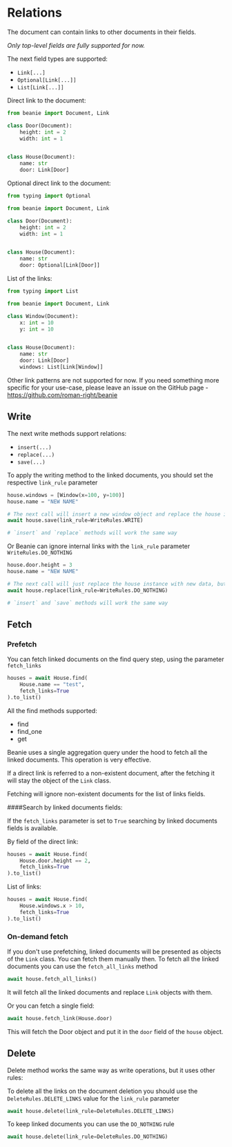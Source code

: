 # Relations

The document can contain links to other documents in their fields.

*Only top-level fields are fully supported for now.*

The next field types are supported:

- `Link[...]`
- `Optional[Link[...]]`
- `List[Link[...]]`

Direct link to the document:

```python
from beanie import Document, Link

class Door(Document):
    height: int = 2
    width: int = 1


class House(Document):
    name: str
    door: Link[Door]
```

Optional direct link to the document:

```python
from typing import Optional

from beanie import Document, Link

class Door(Document):
    height: int = 2
    width: int = 1


class House(Document):
    name: str
    door: Optional[Link[Door]]
```

List of the links:

```python
from typing import List

from beanie import Document, Link

class Window(Document):
    x: int = 10
    y: int = 10


class House(Document):
    name: str
    door: Link[Door]
    windows: List[Link[Window]]
```

Other link patterns are not supported for now. If you need something more specific for your use-case, please leave an issue on the GitHub page - <https://github.com/roman-right/beanie>

## Write

The next write methods support relations:

- `insert(...)`
- `replace(...)`
- `save(...)`

To apply the writing method to the linked documents, you should set the respective `link_rule` parameter

```python
house.windows = [Window(x=100, y=100)]
house.name = "NEW NAME"

# The next call will insert a new window object and replace the house instance with updated data
await house.save(link_rule=WriteRules.WRITE)

# `insert` and `replace` methods will work the same way
```

Or Beanie can ignore internal links with the `link_rule` parameter `WriteRules.DO_NOTHING`

```python
house.door.height = 3
house.name = "NEW NAME"

# The next call will just replace the house instance with new data, but the linked door object will not be synced
await house.replace(link_rule=WriteRules.DO_NOTHING)

# `insert` and `save` methods will work the same way
```

## Fetch

### Prefetch

You can fetch linked documents on the find query step, using the parameter `fetch_links`

```python
houses = await House.find(
    House.name == "test", 
    fetch_links=True
).to_list()
```

All the find methods supported:
- find
- find_one
- get

Beanie uses a single aggregation query under the hood to fetch all the linked documents. This operation is very effective.

If a direct link is referred to a non-existent document, after the fetching it will stay the object of the `Link` class.

Fetching will ignore non-existent documents for the list of links fields.

####Search by linked documents fields:

If the `fetch_links` parameter is set to `True` searching by linked documents fields is available.

By field of the direct link:
```python
houses = await House.find(
    House.door.height == 2,
    fetch_links=True
).to_list()
```

List of links:
```python
houses = await House.find(
    House.windows.x > 10,
    fetch_links=True
).to_list()
```

### On-demand fetch

If you don't use prefetching, linked documents will be presented as objects of the `Link` class. You can fetch them manually then.
To fetch all the linked documents you can use the `fetch_all_links` method

```python
await house.fetch_all_links()
```

It will fetch all the linked documents and replace `Link` objects with them.

Or you can fetch a single field:

```python
await house.fetch_link(House.door)
```

This will fetch the Door object and put it in the `door` field of the `house` object.

## Delete

Delete method works the same way as write operations, but it uses other rules:

To delete all the links on the document deletion you should use the `DeleteRules.DELETE_LINKS` value for the `link_rule` parameter

```python
await house.delete(link_rule=DeleteRules.DELETE_LINKS)
```

To keep linked documents you can use the `DO_NOTHING` rule

```python
await house.delete(link_rule=DeleteRules.DO_NOTHING)
```
